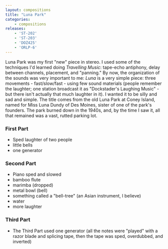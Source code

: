 ```yaml
---
layout: compositions
title: "Luna Park"
categories:
    - compositions
releases:
    - 'ST-202'
    - 'ST-203'
    - 'DOZ425'
    - 'ORLP-6'
---
```


Luna Park was my first "new" piece in stereo. I used some of the techniques I'd learned doing *Travelling Music*: tape-echo antiphony, delay between channels, placement, and "panning." By now, the organization of the sounds was very important to me: *Luna* is a very simple piece: three movements - fast/slow/fast - using few sound materials (people remember the laughter; one station broadcast it as "Dockstader's Laughing Music" - but there isn't actually that much laughter in it). I wanted it to be silly and sad and simple. The title comes from the old Luna Park at Coney Island, named for Miss Luna Dundy of Des Moines, sister of one of the park's founders. The park burned down in the 1940s, and, by the time I saw it, all that remained was a vast, rutted parking lot.

### First Part

* Sped laughter of two people
* little bells
* one generator

### Second Part

* Piano sped and slowed
* bamboo flute
* marimba (dropped)
* metal bowl (bell)
* something called a "bell-tree" (an Asian instrument, I believe)
* water
* more laughter

### Third Part

* The Third Part used one generator (all the notes were "played" with a razor blade and splicing tape, then the tape was sped, overdubbed, and inverted)
